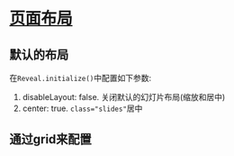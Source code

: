 # [页面布局](https://revealjs.com/presentation-size/#byol)



## 默认的布局

在`Reveal.initialize()`中配置如下参数: 
1. disableLayout: false. 关闭默认的幻灯片布局(缩放和居中)
2. center: true. `class="slides"`居中

## 通过grid来配置




